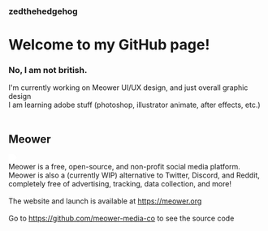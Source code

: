 ### zedthehedgehog

<h1>Welcome to my GitHub page!</h1>
<h3>No, I am not british.</h3>

I'm currently working on Meower UI/UX design, and just overall graphic design<br>
I am learning adobe stuff (photoshop, illustrator animate, after effects, etc.)<br>
<br><h2>Meower<br></h2><img style="filter: brightness(100);" src="https://camo.githubusercontent.com/d994e4dccc2e603be23b9689b45428463aa171903ee60acb81c75bc83c4a4214/68747470733a2f2f6d656f7765722e6f72672f6173736574732f6c6f676f2e737667"><br>Meower is a free, open-source, and non-profit social media platform. Meower is also a (currently WIP) alternative to Twitter, Discord, and Reddit, completely free of advertising, tracking, data collection, and more! <br><br>The website and launch is available at https://meower.org<br><br>Go to https://github.com/meower-media-co to see the source code
